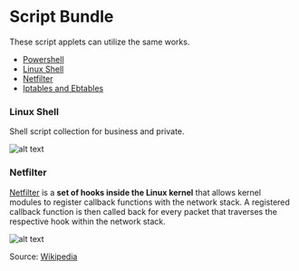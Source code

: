 # Script Bundle
These script applets can utilize the same works.
* [Powershell](https://github.com/hinzigers/script/tree/master/powershell)
* [Linux Shell](https://github.com/hinzigers/script#linux-shell)
* [Netfilter](https://github.com/hinzigers/script#netfilter)
* [Iptables and Ebtables](https://github.com/hinzigers/script/tree/master/firewall)

### Linux Shell

Shell script collection for business and private.

![alt text](http://beginnerlinuxtutorial.com/wp-content/uploads/2014/05/Linux-Shell-Script.png "Logo Title Text 1")

### Netfilter

[Netfilter](http://www.netfilter.org/) is a **set of hooks inside the Linux kernel** that allows kernel modules to register callback functions with the network stack. A registered callback function is then called back for every packet that traverses the respective hook within the network stack.

![alt text](https://upload.wikimedia.org/wikipedia/commons/thumb/3/37/Netfilter-packet-flow.svg/800px-Netfilter-packet-flow.svg.png "Logo Title Text 1")

Source: [Wikipedia](https://de.wikipedia.org/wiki/Netfilter)

